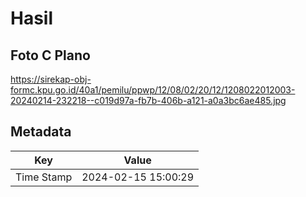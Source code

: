 # Hasil

## Foto C Plano

https://sirekap-obj-formc.kpu.go.id/40a1/pemilu/ppwp/12/08/02/20/12/1208022012003-20240214-232218--c019d97a-fb7b-406b-a121-a0a3bc6ae485.jpg


## Metadata

| Key        | Value               |
| ---------- | ------------------- |
| Time Stamp | 2024-02-15 15:00:29 |



